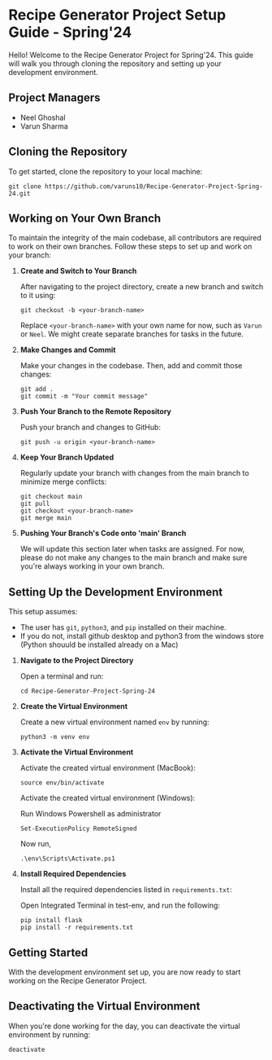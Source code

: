 # Recipe Generator Project Setup Guide - Spring'24

Hello! Welcome to the Recipe Generator Project for Spring'24. This guide will walk you through cloning the repository and setting up your development environment.

## Project Managers

- Neel Ghoshal 
- Varun Sharma

## Cloning the Repository

To get started, clone the repository to your local machine:
    
    
    git clone https://github.com/varuns10/Recipe-Generator-Project-Spring-24.git

## Working on Your Own Branch

To maintain the integrity of the main codebase, all contributors are required to work on their own branches. Follow these steps to set up and work on your branch:

1. **Create and Switch to Your Branch**

    After navigating to the project directory, create a new branch and switch to it using:

    ```
    git checkout -b <your-branch-name>
    ```

    Replace `<your-branch-name>` with your own name for now, such as `Varun` or `Neel`. We might create separate branches for tasks in the future. 

2. **Make Changes and Commit**

    Make your changes in the codebase. Then, add and commit those changes:

    ```
    git add .
    git commit -m "Your commit message"
    ```

3. **Push Your Branch to the Remote Repository**

    Push your branch and changes to GitHub:

    ```
    git push -u origin <your-branch-name>
    ```

4. **Keep Your Branch Updated**

    Regularly update your branch with changes from the main branch to minimize merge conflicts:

    ```
    git checkout main
    git pull
    git checkout <your-branch-name>
    git merge main
    ```
5. **Pushing Your Branch's Code onto 'main' Branch**

   We will update this section later when tasks are assigned. For now, please do not make any changes to the main branch and make sure you're always working in your own branch.

## Setting Up the Development Environment

This setup assumes:
- The user has `git`, `python3`, and `pip` installed on their machine.
- If you do not, install github desktop and python3 from the windows store (Python shouuld be installed already on a Mac)

1. **Navigate to the Project Directory**

    Open a terminal and run:

    ```
    cd Recipe-Generator-Project-Spring-24
    ```

2. **Create the Virtual Environment**

    Create a new virtual environment named `env` by running:

    ```
    python3 -m venv env
    ```

3. **Activate the Virtual Environment**

    Activate the created virtual environment (MacBook):

    ```
    source env/bin/activate
    ```

    
    Activate the created virtual environment (Windows):
    
    Run Windows Powershell as administrator

    ```
    Set-ExecutionPolicy RemoteSigned
    
    ```

    Now run,

   ```
   .\env\Scripts\Activate.ps1
   
   ```

5. **Install Required Dependencies**

    Install all the required dependencies listed in `requirements.txt`:

   Open Integrated Terminal in test-env, and run the following:

    ```
    pip install flask
    pip install -r requirements.txt
    ```

## Getting Started

With the development environment set up, you are now ready to start working on the Recipe Generator Project.

## Deactivating the Virtual Environment

When you're done working for the day, you can deactivate the virtual environment by running: 

    deactivate



